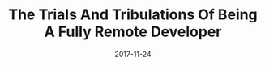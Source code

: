 ---
conference: Iowa Code Camp
location: Ankeny, Iowa
title: The Trials And Tribulations Of Being A Fully Remote Developer
date: 2017-11-24
---